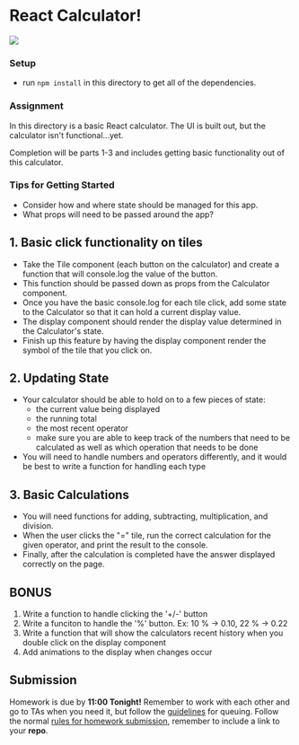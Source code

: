 # React Calculator!

![](https://i.giphy.com/iPw3q8epQcMgw.gif)

### Setup
* run `npm install` in this directory to get all of the dependencies. 


### Assignment
In this directory is a basic React calculator. The UI is built out, but the calculator isn't functional...yet.

Completion will be parts 1-3 and includes getting basic functionality out of this calculator.

### Tips for Getting Started
* Consider how and where state should be managed for this app. 
* What props will need to be passed around the app?


## 1. Basic click functionality on tiles
* Take the Tile component (each button on the calculator) and create a function that will console.log the value of the button. 
* This function should be passed down as props from the Calculator component. 
* Once you have the basic console.log for each tile click, add some state to the Calculator so that it can hold a current display value. 
* The display component should render the display value determined in the Calculator's state. 
* Finish up this feature by having the display component render the symbol of the tile that you click on. 

## 2. Updating State
* Your calculator should be able to hold on to a few pieces of state: 
    * the current value being displayed
    * the running total
    * the most recent operator
    * make sure you are able to keep track of the numbers that need to be calculated as well as which operation that needs to be done
* You will need to handle numbers and operators differently, and it would be best to write a function for handling each type


## 3. Basic Calculations
* You will need functions for adding, subtracting, multiplication, and division. 
* When the user clicks the "=" tile, run the correct calculation for the given operator, and print the result to the console.
* Finally, after the calculation is completed have the answer displayed correctly on the page. 


## BONUS
1. Write a function to handle clicking the '+/-' button 
2. Write a funciton to handle the '%' button. Ex: 10 % -> 0.10, 22 % -> 0.22
2. Write a function that will show the calculators recent history when you double click on the display component
3. Add animations to the display when changes occur

## Submission

Homework is due by **11:00 Tonight!** Remember to work with each other and go to TAs when you need it, but follow the [guidelines](https://git.generalassemb.ly/wdi-nyc-5-22/course-information/blob/master/how-to-queue-with-TAs.md) for queuing. Follow the normal [rules for homework submission](https://git.generalassemb.ly/wdi-nyc-5-22/course-information/blob/master/homework-policy.md), remember to include a link to your **repo**.
